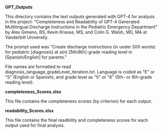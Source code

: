 **GPT_Outputs**

This directory contains the text outputs generated with GPT-4 for analysis in the project: "Completeness and Readability of GPT-4 Generated Multilingual Discharge Instructions in the Pediatric Emergency Department" by Alex Gimeno, BS; Kevin Krause, MS; and Colin G. Walsh, MD, MA at Vanderbilt University.

The prompt used was "Create discharge instructions (in under 500 words) for pediatric [diagnosis] at a(n) [5th/8th]-grade reading level in [Spanish/English] for parents."

File names are formatted to read diagnosis_language_gradeLevel_iteration.txt. Language is coded as "E" or "S" (English or Spanish), and grade level as "5" or "8" (5th- or 8th-grade reading level).

**completeness_Scores.xlsx**

This file contains the completeness scores (by criterion) for each output.

**readability_Scores.xlsx**

This file contains the final readbility and completeness scores for each output used for final analysis.
